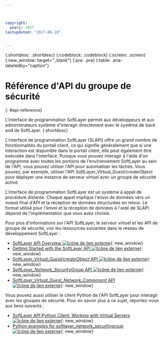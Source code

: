 ```yaml
---



copyright:
  years: 2017
lastupdated: "2017-08-10"


---
```


{:shortdesc: .shortdesc}
{:codeblock: .codeblock}
{:screen: .screen}
{:new_window: target="_blank"}
{:pre: .pre}
{:table: .aria-labeledby="caption"}

# Référence d'API du groupe de sécurité
{: #api-reference} 

L'interface de programmation SoftLayer permet aux développeurs et aux administrateurs système
d'interagir directement avec le système de back end de SoftLayer.
{:shortdesc}

L'interface de programmation SoftLayer (SLAPI) offre un grand nombre de fonctionnalités du portail client, ce qui signifie généralement que si une interaction est disponible dans le portail client, elle peut également être exécutée dans l'interface. Puisque vous pouvez interagir à l'aide d'un programme avec toutes les portions de l'environnement SoftLayer au sein de l'API, vous pouvez utiliser l'API pour automatiser les tâches. Vous pouvez, par exemple, utiliser l'API *SoftLayer_Virtual_Guest/createObject* pour déployer une instance de serveur virtuel avec un groupe de sécurité activé.

L'interface de programmation SoftLayer est un système à appel de procédure distante. Chaque appel implique l'envoi de données vers un noeud final d'API et la réception de données structurées en retour. Le format utilisé pour l'envoi et la réception de données à l'aide de SLAPI dépend de l'implémentation que vous avez choisie. 

Pour plus d'informations sur l'API SoftLayer, le serveur virtuel et les API de groupe de sécurité, voir les ressources suivantes dans le réseau de développement SoftLayer :
* [SoftLayer API Overview ![Icône de lien externe](../../icons/launch-glyph.svg "Icône de lien externe")](https://softlayer.github.io/reference/softlayerapi/){: new_window} 
* [Getting Started with the SoftLayer API ![Icône de lien externe](../../icons/launch-glyph.svg "Icône de lien externe")](http://sldn.softlayer.com/article/getting-started){: new_window}
* [*SoftLayer_Virtual_Guest/createObject* API ![Icône de lien externe](../../icons/launch-glyph.svg "Icône de lien externe")](http://sldn.softlayer.com/reference/services/SoftLayer_Virtual_Guest/createObject){: new_window}
* [*SoftLayer_Network_SecurityGroup* API ![Icône de lien externe](../../icons/launch-glyph.svg "Icône de lien externe")](https://sldn.softlayer.com/reference/services/SoftLayer_Network_SecurityGroup){: new_window}
* [*SoftLayer_Virtual_Guest_Network_Component* API ![Icône de lien externe](../../icons/launch-glyph.svg "Icône de lien externe")](http://sldn.softlayer.com/reference/services/SoftLayer_Virtual_Guest_Network_Component){: new_window}

Vous pouvez aussi utiliser le client Python de l'API SoftLayer pour interagir avec les groupes de sécurité. Pour en savoir plus à ce sujet, reportez-vous aux liens suivants :
* [SoftLayer API Python Client: Working with Virtual Servers ![Icône de lien externe](../../icons/launch-glyph.svg "Icône de lien externe")](http://softlayer-python.readthedocs.io/en/latest/cli/vs.html){: new_window}
* [Python examples for softlayer_network_securitygroup ![Icône de lien externe](../../icons/launch-glyph.svg "Icône de lien externe")](https://softlayer.github.io/classes/softlayer_network_securitygroup/){: new_window}
